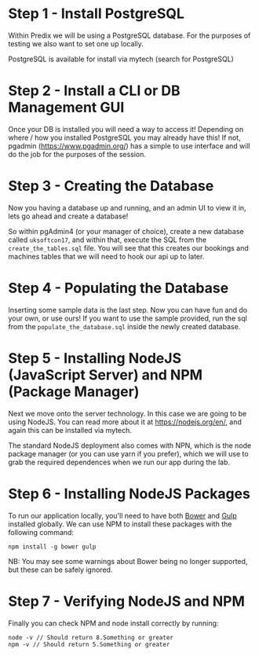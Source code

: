 # Step 1 - Install PostgreSQL

Within Predix we will be using a PostgreSQL database. For the purposes of testing we also want to set one up locally.<br/>

PostgreSQL is available for install via mytech (search for PostgreSQL)

# Step 2 - Install a CLI or DB Management GUI

Once your DB is installed you will need a way to access it! Depending on where / how you installed PostgreSQL you may already have this! If not, pgadmin (https://www.pgadmin.org/) has a simple to use interface and will do the job for the purposes of the session.

# Step 3 - Creating the Database

Now you having a database up and running, and an admin UI to view it in, lets go ahead and create a database!

So within pgAdmin4 (or your manager of choice), create a new database called `uksoftcon17`, and within that, execute the SQL from the `create_the_tables.sql` file. You will see that this creates our bookings and machines tables that we will need to hook our api up to later.

# Step 4 - Populating the Database

Inserting some sample data is the last step. Now you can have fun and do your own, or use ours! If you want to use the sample provided, run the sql from the `populate_the_database.sql` inside the newly created database.

# Step 5 - Installing NodeJS (JavaScript Server) and NPM (Package Manager)

Next we move onto the server technology. In this case we are going to be using NodeJS. You can read more about it at https://nodejs.org/en/, and again this can be installed via mytech.

The standard NodeJS deployment also comes with NPN, which is the node package manager (or you can use yarn if you prefer), which we will use to grab the required dependences when we run our app during the lab.

# Step 6 - Installing NodeJS Packages

To run our application locally, you'll need to have both [Bower](https://bower.io/) and [Gulp](https://gulpjs.com/) installed globally. We can use NPM to install these packages with the following command:

```
npm install -g bower gulp
```

NB: You may see some warnings about Bower being no longer supported, but these can be safely ignored.

# Step 7 - Verifying NodeJS and NPM

Finally you can check NPM and node install correctly by running:
```
node -v // Should return 8.Something or greater
npm -v // Should return 5.Something or greater
```
